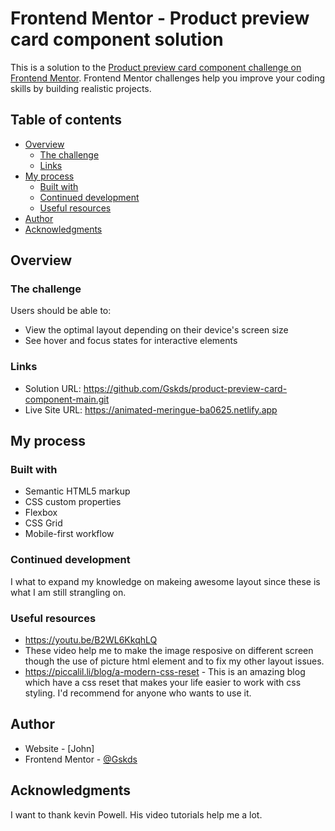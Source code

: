 # Frontend Mentor - Product preview card component solution

This is a solution to the [Product preview card component challenge on Frontend Mentor](https://www.frontendmentor.io/challenges/product-preview-card-component-GO7UmttRfa). Frontend Mentor challenges help you improve your coding skills by building realistic projects. 

## Table of contents

- [Overview](#overview)
  - [The challenge](#the-challenge)
  - [Links](#links)
- [My process](#my-process)
  - [Built with](#built-with)
  - [Continued development](#continued-development)
  - [Useful resources](#useful-resources)
- [Author](#author)
- [Acknowledgments](#acknowledgments)

## Overview

### The challenge

Users should be able to:

- View the optimal layout depending on their device's screen size
- See hover and focus states for interactive elements

### Links

- Solution URL: https://github.com/Gskds/product-preview-card-component-main.git
- Live Site URL: https://animated-meringue-ba0625.netlify.app

## My process

### Built with

- Semantic HTML5 markup
- CSS custom properties
- Flexbox
- CSS Grid
- Mobile-first workflow


### Continued development

I what to expand my knowledge on makeing awesome layout since these is what I am still strangling on.

### Useful resources

- https://youtu.be/B2WL6KkqhLQ
 - These video help me to make the image resposive on different screen though the use of picture html element and to fix my other layout issues.
- https://piccalil.li/blog/a-modern-css-reset - This is an amazing blog which have a css reset that makes your life easier to work with css styling. I'd recommend for anyone who wants to use it.

## Author

- Website - [John]
- Frontend Mentor - [@Gskds](https://www.frontendmentor.io/profile/Gskds)

## Acknowledgments

I want to thank kevin Powell. His video tutorials help me a lot.